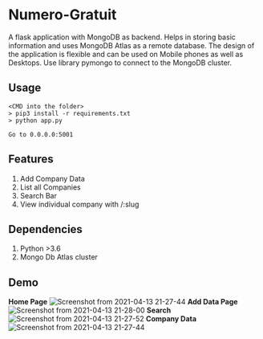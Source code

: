 # Numero-Gratuit

A flask application with MongoDB as backend. Helps in storing basic information and uses MongoDB Atlas as a remote database.
The design of the application is flexible and can be used on Mobile phones as well as Desktops.
Use library pymongo to connect to the MongoDB cluster.

## Usage
```
<CMD into the folder>
> pip3 install -r requirements.txt
> python app.py

Go to 0.0.0.0:5001
```

## Features
1. Add Company Data
2. List all Companies
3. Search Bar
4. View individual company with /:slug

## Dependencies
1. Python >3.6
2. Mongo Db Atlas cluster

## Demo
**Home Page**
![Screenshot from 2021-04-13 21-27-44](https://user-images.githubusercontent.com/29985870/114583499-479aea00-9c9f-11eb-897f-00f180421e2c.png)
**Add Data Page**
![Screenshot from 2021-04-13 21-28-00](https://user-images.githubusercontent.com/29985870/114583415-305bfc80-9c9f-11eb-8e27-b406aca458ba.png)
**Search**
![Screenshot from 2021-04-13 21-27-52](https://user-images.githubusercontent.com/29985870/114583492-449ff980-9c9f-11eb-8f06-54005cc9c9c1.png)
**Company Data**
![Screenshot from 2021-04-13 21-27-44](https://user-images.githubusercontent.com/29985870/114583499-479aea00-9c9f-11eb-897f-00f180421e2c.png)

